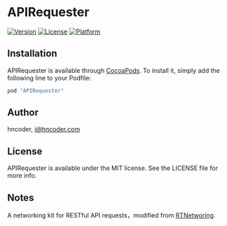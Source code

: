 # APIRequester

<!--[![CI Status](http://img.shields.io/travis/Michael Waterfall/APIRequester.svg?style=flat)](https://travis-ci.org/Michael Waterfall/APIRequester)-->
[![Version](https://img.shields.io/cocoapods/v/APIRequester.svg?style=flat)](http://cocoapods.org/pods/APIRequester)
[![License](https://img.shields.io/cocoapods/l/APIRequester.svg?style=flat)](http://cocoapods.org/pods/APIRequester)
[![Platform](https://img.shields.io/cocoapods/p/APIRequester.svg?style=flat)](http://cocoapods.org/pods/APIRequester)

## Installation

APIRequester is available through [CocoaPods](http://cocoapods.org). To install
it, simply add the following line to your Podfile:

```ruby
pod "APIRequester"
```

## Author

hncoder, i@hncoder.com


## License

APIRequester is available under the MIT license. See the LICENSE file for more info.


## Notes

A networking kit for RESTful API requests，modified from [RTNetworing](https://github.com/casatwy/RTNetworking).
